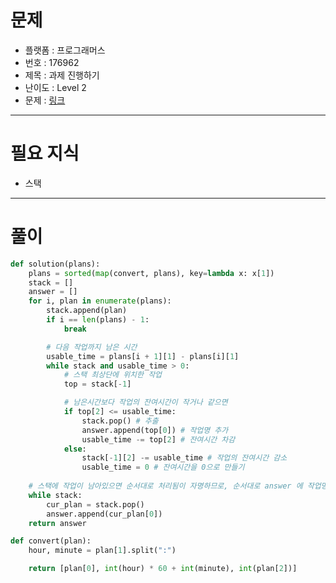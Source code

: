 # 문제
- 플랫폼 : 프로그래머스
- 번호 : 176962
- 제목 : 과제 진행하기
- 난이도 : Level 2
- 문제 : <a href="https://school.programmers.co.kr/learn/courses/30/lessons/176962" target="_blank">링크</a>

---

# 필요 지식
- 스택

---

# 풀이
```python
def solution(plans):
    plans = sorted(map(convert, plans), key=lambda x: x[1])
    stack = []
    answer = []
    for i, plan in enumerate(plans):
        stack.append(plan)
        if i == len(plans) - 1:
            break

        # 다음 작업까지 남은 시간
        usable_time = plans[i + 1][1] - plans[i][1]
        while stack and usable_time > 0:
            # 스택 최상단에 위치한 작업
            top = stack[-1]

            # 남은시간보다 작업의 잔여시간이 작거나 같으면
            if top[2] <= usable_time:
                stack.pop() # 추출
                answer.append(top[0]) # 작업명 추가
                usable_time -= top[2] # 잔여시간 차감
            else:
                stack[-1][2] -= usable_time # 작업의 잔여시간 감소
                usable_time = 0 # 잔여시간을 0으로 만들기
    
    # 스택에 작업이 남아있으면 순서대로 처리됨이 자명하므로, 순서대로 answer 에 작업명 추가
    while stack:
        cur_plan = stack.pop()
        answer.append(cur_plan[0])
    return answer

def convert(plan):
    hour, minute = plan[1].split(":")

    return [plan[0], int(hour) * 60 + int(minute), int(plan[2])]
```

